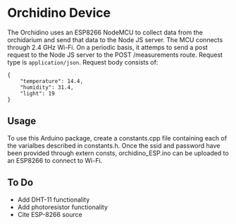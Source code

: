 # Orchidino Device

The Orchidino uses an ESP8266 NodeMCU to collect data from the orchidarium and send that data to the Node JS server. The MCU connects through 2.4 GHz Wi-Fi. On a periodic basis, it attemps to send a post request to the Node JS server to the POST /measurements route. Request type is `application/json`. Request body consists of:
```
{
    "temperature": 14.4,
    "humidity": 31.4,
    "light": 19
}
```
## Usage
To use this Arduino package, create a constants.cpp file containing each of the varialbes described in constants.h. Once the ssid and password have been provided through extern consts, orchidino_ESP.ino can be uploaded to an ESP8266 to connect to Wi-Fi.

## To Do
* Add DHT-11 functionality
* Add photoresistor functionality
* Cite ESP-8266 source